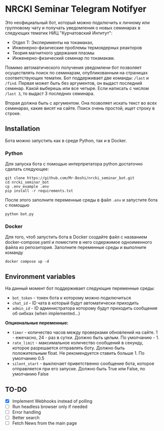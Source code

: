 # NRCKI Seminar Telegram Notifyer
Это неофициальный бот, который можно подключить к личному или групповому чату и получать уведомления о новых семинарах в следующих тематик НИЦ "Курчатовский Интитут":
* Отдел Т: Эксперименты на токамаках, 
* Инженерно-физические проблемы термоядерных реакторов
* Теория магнитного удержания плазмы
* Инженерно-физический семинар по токамакам.

Помимо автоматического получения уведомлени бот позволяет осуществлять поиск по семинарам, опубликованным на страницах соответствующих тематик. 
Бот поддерживает две команды:  `/last` и `/find`. 
Первая может быть без аргументов, он выдаст последний семинар. Какой выберешь или все четыре. Если написать с числом `/last 3`, то выдаст 3 последних семинара. 

Вторая должна быть с аргументом. Она позволяет искать текст во всех семинарах, какие висят на сайте. Поиск очень простой, ищет строку в строке.

## Installation
Бота можно запустить как в среде Python, так и в Docker.

### Python
Для запуска бота с помощью интерпретатора python достаточно сделать следующее:
```
git clone https://github.com/Mr-Boshi/nrcki_seminar_bot.git
cd nrcki_seminar_bot
cp .env_example .env
pip install -r requirements.txt
```
После этого заполните переменные среды в файл `.env` и запустите бота с помощью
```
python bot.py
```
### Docker
Для того, чтоб запустить бота в Docker создайте файл с названием docker-compose.yaml и поместите в него содержимое одноименного файла из репозитория. Заполните переменные среды и выполните команду
```
docker compose up -d
```

## Environment variables
На данный момент бот поддерживает следующие переменные среды:
*  `bot_token` - токен бота к которому можно подключиться
*  `chat_id` - ID чата в который будут автоматически приходить 
*  `admin_id` - ID администратора которому будут приходить сообщения об оибках (when implemented...)

**Опциональные переменные:**
*  `timer` - количество часов между проверками обновлений на сайте. 1 - ежечасно, 24 - раз в сутки. Должно быть целым. По умолчанию - 1.
*  `rate_limit` - максимальное количество сообщений в секунду, которое разрешается отправлять боту. Должно быть положительным float. Не рекомендуется ставить больше 1. По умолчанию 0.5
*  `silent_start` - выключает приветственно сообщение бота, которое отправляется при его запуске. Должно быть True или False, по умолчанию False

## TO-DO
- [x] Implement Webhooks instead of polling
- [ ] Run headless browser only if needed
- [ ] Error handling
- [ ] Better search
- [ ] Fetch News from the main page